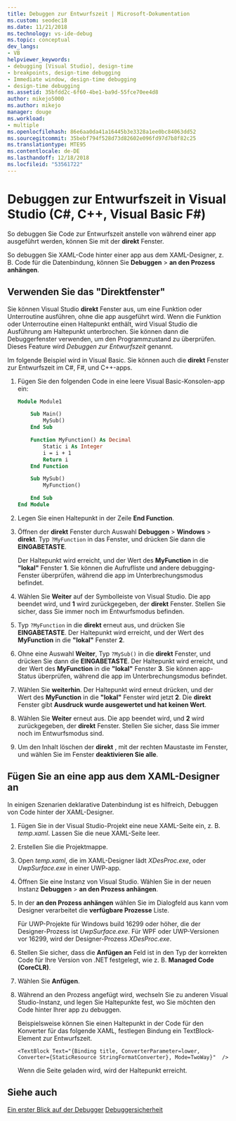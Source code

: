 ```yaml
---
title: Debuggen zur Entwurfszeit | Microsoft-Dokumentation
ms.custom: seodec18
ms.date: 11/21/2018
ms.technology: vs-ide-debug
ms.topic: conceptual
dev_langs:
- VB
helpviewer_keywords:
- debugging [Visual Studio], design-time
- breakpoints, design-time debugging
- Immediate window, design-time debugging
- design-time debugging
ms.assetid: 35bfdd2c-6f60-4be1-ba9d-55fce70ee4d8
author: mikejo5000
ms.author: mikejo
manager: douge
ms.workload:
- multiple
ms.openlocfilehash: 86e6aa0da41a16445b3e3328a1ee0bc84063dd52
ms.sourcegitcommit: 35bebf794f528d73d82602e096fd97d7b8f82c25
ms.translationtype: MTE95
ms.contentlocale: de-DE
ms.lasthandoff: 12/18/2018
ms.locfileid: "53561722"
---
```

# <a name="debug-at-design-time-in-visual-studio-c-c-visual-basic-f"></a>Debuggen zur Entwurfszeit in Visual Studio (C#, C++, Visual Basic F#)

So debuggen Sie Code zur Entwurfszeit anstelle von während einer app ausgeführt werden, können Sie mit der **direkt** Fenster. 

So debuggen Sie XAML-Code hinter einer app aus dem XAML-Designer, z. B. Code für die Datenbindung, können Sie **Debuggen** > **an den Prozess anhängen**.
  
## <a name="use-the-immediate-window"></a>Verwenden Sie das "Direktfenster"  

Sie können Visual Studio **direkt** Fenster aus, um eine Funktion oder Unterroutine ausführen, ohne die app ausgeführt wird. Wenn die Funktion oder Unterroutine einen Haltepunkt enthält, wird Visual Studio die Ausführung am Haltepunkt unterbrochen. Sie können dann die Debuggerfenster verwenden, um den Programmzustand zu überprüfen. Dieses Feature wird *Debuggen zur Entwurfszeit* genannt.  

Im folgende Beispiel wird in Visual Basic. Sie können auch die **direkt** Fenster zur Entwurfszeit im C#, F#, und C++-apps.

1. Fügen Sie den folgenden Code in eine leere Visual Basic-Konsolen-app ein:  
   
   ```vb  
   Module Module1
   
       Sub Main()
           MySub()
       End Sub
   
       Function MyFunction() As Decimal
           Static i As Integer
           i = i + 1
           Return i
       End Function
   
       Sub MySub()
           MyFunction()
   
       End Sub
   End Module
   ```  
   
1. Legen Sie einen Haltepunkt in der Zeile **End Function**.  
   
1. Öffnen der **direkt** Fenster durch Auswahl **Debuggen** > **Windows** > **direkt**. Typ `?MyFunction` in das Fenster, und drücken Sie dann die **EINGABETASTE**.   
   
   Der Haltepunkt wird erreicht, und der Wert des **MyFunction** in die **"lokal"** Fenster **1**. Sie können die Aufrufliste und andere debugging-Fenster überprüfen, während die app im Unterbrechungsmodus befindet. 
   
1. Wählen Sie **Weiter** auf der Symbolleiste von Visual Studio. Die app beendet wird, und **1** wird zurückgegeben, der **direkt** Fenster. Stellen Sie sicher, dass Sie immer noch im Entwurfsmodus befinden.  
   
1. Typ `?MyFunction` in die **direkt** erneut aus, und drücken Sie **EINGABETASTE**. Der Haltepunkt wird erreicht, und der Wert des **MyFunction** in die **"lokal"** Fenster **2**. 
   
1. Ohne eine Auswahl **Weiter**, Typ `?MySub()` in die **direkt** Fenster, und drücken Sie dann die **EINGABETASTE**. Der Haltepunkt wird erreicht, und der Wert des **MyFunction** in die **"lokal"** Fenster **3**. Sie können app-Status überprüfen, während die app im Unterbrechungsmodus befindet. 
   
1. Wählen Sie **weiterhin**. Der Haltepunkt wird erneut drücken, und der Wert des **MyFunction** in die **"lokal"** Fenster wird jetzt **2**. Die **direkt** Fenster gibt **Ausdruck wurde ausgewertet und hat keinen Wert**.
   
1. Wählen Sie **Weiter** erneut aus. Die app beendet wird, und **2** wird zurückgegeben, der **direkt** Fenster. Stellen Sie sicher, dass Sie immer noch im Entwurfsmodus sind.
   
1. Um den Inhalt löschen der **direkt** , mit der rechten Maustaste im Fenster, und wählen Sie im Fenster **deaktivieren Sie alle**. 

## <a name="attach-to-an-app-from-the-xaml-designer"></a>Fügen Sie an eine app aus dem XAML-Designer an

In einigen Szenarien deklarative Datenbindung ist es hilfreich, Debuggen von Code hinter der XAML-Designer.

1. Fügen Sie in der Visual Studio-Projekt eine neue XAML-Seite ein, z. B. *temp.xaml*. Lassen Sie die neue XAML-Seite leer. 
   
1. Erstellen Sie die Projektmappe.
   
1. Open *temp.xaml*, die im XAML-Designer lädt *XDesProc.exe*, oder *UwpSurface.exe* in einer UWP-app. 
   
1. Öffnen Sie eine Instanz von Visual Studio. Wählen Sie in der neuen Instanz **Debuggen** > **an den Prozess anhängen**. 
   
1. In der **an den Prozess anhängen** wählen Sie im Dialogfeld aus kann vom Designer verarbeitet die **verfügbare Prozesse** Liste.
   
   Für UWP-Projekte für Windows build 16299 oder höher, die der Designer-Prozess ist *UwpSurface.exe*. Für WPF oder UWP-Versionen vor 16299, wird der Designer-Prozess *XDesProc.exe*.
   
1. Stellen Sie sicher, dass die **Anfügen an** Feld ist in den Typ der korrekten Code für Ihre Version von .NET festgelegt, wie z. B. **Managed Code (CoreCLR)**. 
   
1. Wählen Sie **Anfügen**.
   
1. Während an den Prozess angefügt wird, wechseln Sie zu anderen Visual Studio-Instanz, und legen Sie Haltepunkte fest, wo Sie möchten den Code hinter Ihrer app zu debuggen.
   
   Beispielsweise können Sie einen Haltepunkt in der Code für den Konverter für das folgende XAML, festlegen Bindung ein TextBlock-Element zur Entwurfszeit.
   
    ```xaml
    <TextBlock Text="{Binding title, ConverterParameter=lower, Converter={StaticResource StringFormatConverter}, Mode=TwoWay}"  />
    ```
   Wenn die Seite geladen wird, wird der Haltepunkt erreicht.
  
## <a name="see-also"></a>Siehe auch  
 [Ein erster Blick auf der Debugger](../debugger/debugger-feature-tour.md) [Debuggersicherheit](../debugger/debugger-security.md)   